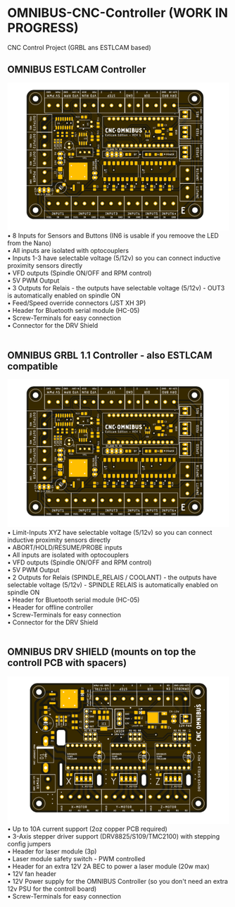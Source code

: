 # OMNIBUS-CNC-Controller (WORK IN PROGRESS)
CNC Control Project (GRBL ans ESTLCAM based)

## OMNIBUS ESTLCAM Controller</br>
<img src="https://raw.githubusercontent.com/skaman82/OMNIBUS-CNC-Controller/main/Images/OMNIBUS%20EstlCam%20board%20v3_t.png"/></br>
• 8 Inputs for Sensors and Buttons (IN6 is usable if you remoove the LED from the Nano)</br>
• All inputs are isolated with optocouplers</br>
• Inputs 1-3 have selectable voltage (5/12v) so you can connect inductive proximity sensors directly</br>
• VFD outputs (Spindle ON/OFF and RPM control)</br>
• 5V PWM Output</br>
• 3 Outputs for Relais - the outputs have selectable voltage (5/12v) - OUT3 is automatically enabled on spindle ON</br>
• Feed/Speed override connectors (JST XH 3P)</br>
• Header for Bluetooth serial module (HC-05)</br>
• Screw-Terminals for easy connection</br>
• Connector for the DRV Shield</br>
</br>
## OMNIBUS GRBL 1.1 Controller - also ESTLCAM compatible</br>
<img src="https://raw.githubusercontent.com/skaman82/OMNIBUS-CNC-Controller/main/Images/OMNIBUS%20EstlCam%20board%20v3_t.png"/></br>
• Limit-Inputs XYZ have selectable voltage (5/12v) so you can connect inductive proximity sensors directly</br>
• ABORT/HOLD/RESUME/PROBE inputs</br>
• All inputs are isolated with optocouplers</br>
• VFD outputs (Spindle ON/OFF and RPM control)</br>
• 5V PWM Output</br>
• 2 Outputs for Relais (SPINDLE_RELAIS / COOLANT) - the outputs have selectable voltage (5/12v) - SPINDLE RELAIS is automatically enabled on spindle ON</br>
• Header for Bluetooth serial module (HC-05)</br>
• Header for offline controller</br>
• Screw-Terminals for easy connection</br>
• Connector for the DRV Shield</br>
</br>
## OMNIBUS DRV SHIELD (mounts on top the controll PCB with spacers)</br>
<img src="https://raw.githubusercontent.com/skaman82/OMNIBUS-CNC-Controller/main/Images/OMNIBUS%20Stepper%20board%20v2_t.png"/></br>
• Up to 10A current support (2oz copper PCB required)</br>
• 3-Axis stepper driver support (DRV8825/S109/TMC2100) with stepping config jumpers</br>
• Header for laser module (3p)</br>
• Laser module safety switch - PWM controlled</br>
• Header for an extra 12V 2A BEC to power a laser module (20w max)</br>
• 12V fan header</br>
• 12V Power supply for the OMNIBUS Controller (so you don't need an extra 12v PSU for the controll board)</br>
• Screw-Terminals for easy connection</br>
